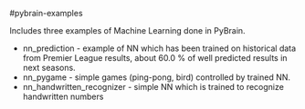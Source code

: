 #pybrain-examples

Includes three examples of Machine Learning done in PyBrain.
- nn_prediction - example of NN which has been trained on historical data from Premier League results,
   about 60.0 % of well predicted results in next seasons.
- nn_pygame - simple games (ping-pong, bird) controlled by trained NN.
- nn_handwritten_recognizer - simple NN which is trained to recognize handwritten numbers
